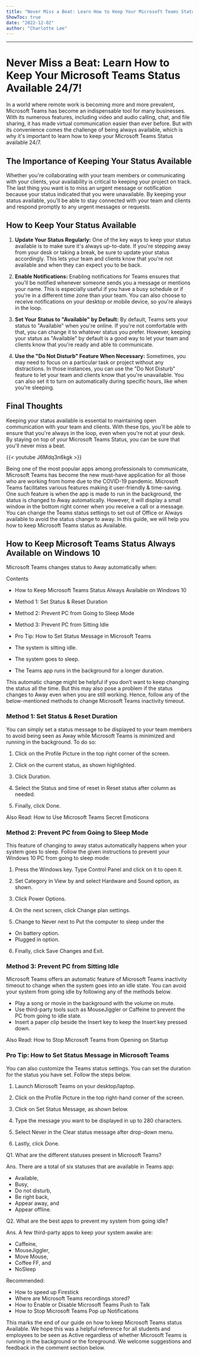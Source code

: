 ```yaml
---
title: "Never Miss a Beat: Learn How to Keep Your Microsoft Teams Status Available 24/7!"
ShowToc: true 
date: "2022-12-02"
author: "Charlotte Lee"
---
```

*****
# Never Miss a Beat: Learn How to Keep Your Microsoft Teams Status Available 24/7!

In a world where remote work is becoming more and more prevalent, Microsoft Teams has become an indispensable tool for many businesses. With its numerous features, including video and audio calling, chat, and file sharing, it has made virtual communication easier than ever before. But with its convenience comes the challenge of being always available, which is why it's important to learn how to keep your Microsoft Teams Status available 24/7.

## The Importance of Keeping Your Status Available

Whether you're collaborating with your team members or communicating with your clients, your availability is critical to keeping your project on track. The last thing you want is to miss an urgent message or notification because your status indicated that you were unavailable. By keeping your status available, you'll be able to stay connected with your team and clients and respond promptly to any urgent messages or requests.

## How to Keep Your Status Available

1. **Update Your Status Regularly:** One of the key ways to keep your status available is to make sure it's always up-to-date. If you're stepping away from your desk or taking a break, be sure to update your status accordingly. This lets your team and clients know that you're not available and when they can expect you to be back.

2. **Enable Notifications:** Enabling notifications for Teams ensures that you'll be notified whenever someone sends you a message or mentions your name. This is especially useful if you have a busy schedule or if you're in a different time zone than your team. You can also choose to receive notifications on your desktop or mobile device, so you're always in the loop.

3. **Set Your Status to "Available" by Default:** By default, Teams sets your status to "Available" when you're online. If you're not comfortable with that, you can change it to whatever status you prefer. However, keeping your status as "Available" by default is a good way to let your team and clients know that you're ready and able to communicate.

4. **Use the "Do Not Disturb" Feature When Necessary:** Sometimes, you may need to focus on a particular task or project without any distractions. In those instances, you can use the "Do Not Disturb" feature to let your team and clients know that you're unavailable. You can also set it to turn on automatically during specific hours, like when you're sleeping.

## Final Thoughts

Keeping your status available is essential to maintaining open communication with your team and clients. With these tips, you'll be able to ensure that you're always in the loop, even when you're not at your desk. By staying on top of your Microsoft Teams Status, you can be sure that you'll never miss a beat.

{{< youtube J6Mdq3n6kgk >}} 



Being one of the most popular apps among professionals to communicate, Microsoft Teams has become the new must-have application for all those who are working from home due to the COVID-19 pandemic. Microsoft Teams facilitates various features making it user-friendly & time-saving. One such feature is when the app is made to run in the background, the status is changed to Away automatically. However, it will display a small window in the bottom right corner when you receive a call or a message. You can change the Teams status settings to set out of Office or Always available to avoid the status change to away. In this guide, we will help you how to keep Microsoft Teams status as Available.
 

 
## How to Keep Microsoft Teams Status Always Available on Windows 10
 
Microsoft Teams changes status to Away automatically when:
 
Contents
 
- How to Keep Microsoft Teams Status Always Available on Windows 10
 - Method 1: Set Status & Reset Duration
 - Method 2: Prevent PC from Going to Sleep Mode
 - Method 3: Prevent PC from Sitting Idle
 - Pro Tip: How to Set Status Message in Microsoft Teams

 
- The system is sitting idle.
 - The system goes to sleep.
 - The Teams app runs in the background for a longer duration.

 
This automatic change might be helpful if you don’t want to keep changing the status all the time. But this may also pose a problem if the status changes to Away even when you are still working. Hence, follow any of the below-mentioned methods to change Microsoft Teams inactivity timeout.
 
### Method 1: Set Status & Reset Duration

 
You can simply set a status message to be displayed to your team members to avoid being seen as Away while Microsoft Teams is minimized and running in the background. To do so:
 
1. Click on the Profile Picture in the top right corner of the screen.
 
2. Click on the current status, as shown highlighted.
 
3. Click Duration.
 
4. Select the Status and time of reset in Reset status after column as needed.
 
5. Finally, click Done.
 
Also Read: How to Use Microsoft Teams Secret Emoticons
 
### Method 2: Prevent PC from Going to Sleep Mode

 
This feature of changing to away status automatically happens when your system goes to sleep. Follow the given instructions to prevent your Windows 10 PC from going to sleep mode:
 
1. Press the Windows key. Type Control Panel and click on it to open it.
 
2. Set Category in View by and select Hardware and Sound option, as shown.
 
3. Click Power Options.
 
4. On the next screen, click Change plan settings.
 
5. Change to Never next to Put the computer to sleep under the
 
- On battery option.
 - Plugged in option.

 
6. Finally, click Save Changes and Exit.
 
### Method 3: Prevent PC from Sitting Idle
 
Microsoft Teams offers an automatic feature of Microsoft Teams inactivity timeout to change when the system goes into an idle state. You can avoid your system from going idle by following any of the methods below.
 
- Play a song or movie in the background with the volume on mute.
 - Use third-party tools such as MouseJiggler or Caffeine to prevent the PC from going to idle state.
 - Insert a paper clip beside the Insert key to keep the Insert key pressed down.

 
Also Read: How to Stop Microsoft Teams from Opening on Startup
 
### Pro Tip: How to Set Status Message in Microsoft Teams
 
You can also customize the Teams status settings. You can set the duration for the status you have set. Follow the steps below.
 
1. Launch Microsoft Teams on your desktop/laptop.
 
2. Click on the Profile Picture in the top right-hand corner of the screen.
 
3. Click on Set Status Message, as shown below.
 
4. Type the message you want to be displayed in up to 280 characters.
 
5. Select Never in the Clear status message after drop-down menu.
 
6. Lastly, click Done.
 
Q1. What are the different statuses present in Microsoft Teams?
 
Ans. There are a total of six statuses that are available in Teams app:
 
- Available,
 - Busy,
 - Do not disturb,
 - Be right back,
 - Appear away, and
 - Appear offline.

 
Q2. What are the best apps to prevent my system from going idle?
 
Ans. A few third-party apps to keep your system awake are:
 
- Caffeine,
 - MouseJiggler,
 - Move Mouse,
 - Coffee FF, and
 - NoSleep

 
Recommended:
 
- How to speed up Firestick
 - Where are Microsoft Teams recordings stored?
 - How to Enable or Disable Microsoft Teams Push to Talk
 - How to Stop Microsoft Teams Pop up Notifications

 
This marks the end of our guide on how to keep Microsoft Teams status Available. We hope this was a helpful reference for all students and employees to be seen as Active regardless of whether Microsoft Teams is running in the background or the foreground. We welcome suggestions and feedback in the comment section below.




